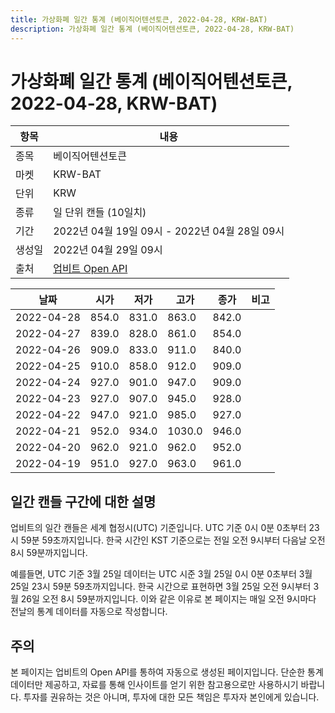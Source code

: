```yaml
---
title: 가상화폐 일간 통계 (베이직어텐션토큰, 2022-04-28, KRW-BAT)
description: 가상화폐 일간 통계 (베이직어텐션토큰, 2022-04-28, KRW-BAT)
---
```



가상화폐 일간 통계 (베이직어텐션토큰, 2022-04-28, KRW-BAT)
===

|항목|내용|
|--|--|
|종목|베이직어텐션토큰|
|마켓|KRW-BAT|
|단위|KRW|
|종류|일 단위 캔들 (10일치)|
|기간|2022년 04월 19일 09시 - 2022년 04월 28일 09시|
|생성일|2022년 04월 29일 09시|
|출처|[업비트 Open API](https://docs.upbit.com)|


|날짜|시가|저가|고가|종가|비고|
|--|--|--|--|--|--|
|2022-04-28|854.0|831.0|863.0|842.0|    |
|2022-04-27|839.0|828.0|861.0|854.0|    |
|2022-04-26|909.0|833.0|911.0|840.0|    |
|2022-04-25|910.0|858.0|912.0|909.0|    |
|2022-04-24|927.0|901.0|947.0|909.0|    |
|2022-04-23|927.0|907.0|945.0|928.0|    |
|2022-04-22|947.0|921.0|985.0|927.0|    |
|2022-04-21|952.0|934.0|1030.0|946.0|    |
|2022-04-20|962.0|921.0|962.0|952.0|    |
|2022-04-19|951.0|927.0|963.0|961.0|    |


일간 캔들 구간에 대한 설명
---


업비트의 일간 캔들은 세계 협정시(UTC) 기준입니다. 
UTC 기준 0시 0분 0초부터 23시 59분 59초까지입니다. 
한국 시간인 KST 기준으로는 전일 오전 9시부터 다음날 오전 8시 59분까지입니다. 


예를들면, UTC 기준 3월 25일 데이터는 UTC 시준 3월 25일 0시 0분 0초부터 3월 25일 23시 59분 59초까지입니다. 
한국 시간으로 표현하면 3월 25일 오전 9시부터 3월 26일 오전 8시 59분까지입니다. 
이와 같은 이유로 본 페이지는 매일 오전 9시마다 전날의 통계 데이터를 자동으로 작성합니다. 


주의
---


본 페이지는 업비트의 Open API를 통하여 자동으로 생성된 페이지입니다. 
단순한 통계 데이터만 제공하고, 자료를 통해 인사이트를 얻기 위한 참고용으로만 사용하시기 바랍니다. 
투자를 권유하는 것은 아니며, 투자에 대한 모든 책임은 투자자 본인에게 있습니다. 
